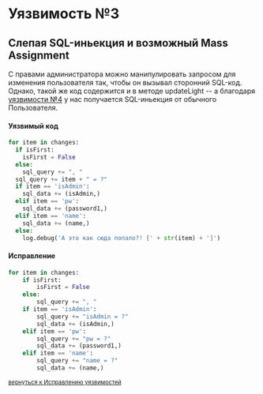 # Уязвимость №3
## Слепая SQL-иньекция и возможный Mass Assignment

С правами администратора можно манипулировать запросом для изменения пользователя так, чтобы он вызывал сторонний SQL-код.
Однако, такой же код содержится и в методе updateLight -- а благодаря [уязвимости №4](../4) у нас получается SQL-иньекция от обычного Пользователя.

#### Уязвимый код
```python
for item in changes:
  if isFirst:
    isFirst = False
  else:
    sql_query += ", "
  sql_query += item + " = ?"
  if item == 'isAdmin':
    sql_data += (isAdmin,)
  elif item == 'pw':
    sql_data += (password1,)
  elif item == 'name':
    sql_data += (name,)
  else:
    log.debug('А это как сюда попало?! [' + str(item) + ']')
```
#### Исправление

```python
for item in changes:
    if isFirst:
        isFirst = False
    else:
        sql_query += ", "
    if item == 'isAdmin':
        sql_query += "isAdmin = ?"
        sql_data += (isAdmin,)
    elif item == 'pw':
        sql_query += "pw = ?"
        sql_data += (password1,)
    elif item == 'name':
        sql_query += "name = ?"
        sql_data += (name,)
```
<sub>[вернуться к Исправлению уязвимостей](../)</sub>
